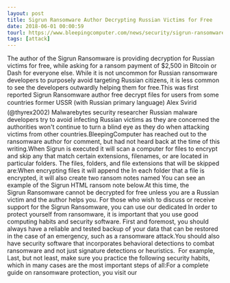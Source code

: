 ```yaml
---
layout: post
title: Sigrun Ransomware Author Decrypting Russian Victims for Free
date: 2018-06-01 00:00:59
tourl: https://www.bleepingcomputer.com/news/security/sigrun-ransomware-author-decrypting-russian-victims-for-free/
tags: [attack]
---
```

The author of the Sigrun Ransomware is providing decryption for Russian victims for free, while asking for a ransom payment of $2,500 in Bitcoin or Dash for everyone else. While it is not uncommon for Russian ransomware developers to purposely avoid targeting Russian citizens, it is less common to see the developers outwardly helping them for free.This was first reported Sigrun Ransomware author free decrypt files for users from some countries former USSR (with Russian primary language) Alex Svirid (@thyrex2002) Malwarebytes security researcher Russian malware developers try to avoid infecting Russian victims as they are concerned the authorities won't continue to turn a blind eye as they do when attacking victims from other countries.BleepingComputer has reached out to the ransomware author for comment, but had not heard back at the time of this writing.When Sigrun is executed it will scan a computer for files to encrypt and skip any that match certain extensions, filenames, or are located in particular folders. The files, folders, and file extensions that will be skipped are:When encrypting files it will append the In each folder that a file is encrypted, it will also create two ransom notes named You can see an example of the Sigrun HTML ransom note below.At this time, the Sigrun Ransomware cannot be decrypted for free unless you are a Russian victim and the author helps you. For those who wish to discuss or receive support for the Sigrun Ransomware, you can use our dedicated In order to protect yourself from ransomware, it is important that you use good computing habits and security software. First and foremost, you should always have a reliable and tested backup of your data that can be restored in the case of an emergency, such as a ransomware attack.You should also have security software that incorporates behavioral detections to combat ransomware and not just signature detections or heuristics.  For example, Last, but not least, make sure you practice the following security habits, which in many cases are the most important steps of all:For a complete guide on ransomware protection, you visit our 
